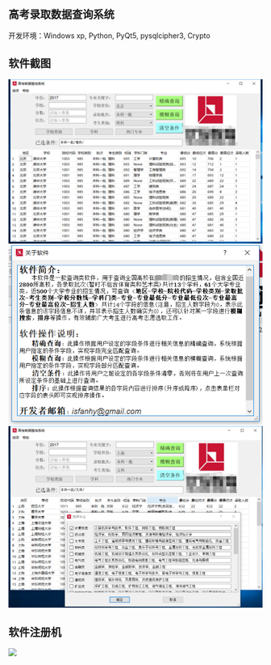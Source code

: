 ## 高考录取数据查询系统
开发环境：Windows xp, Python, PyQt5, pysqlcipher3, Crypto
## 软件截图
![](MainWindow.png)
![](MainWindow3.png)
![](MainWindow2.png)

## 软件注册机
![](Box1)
![]()